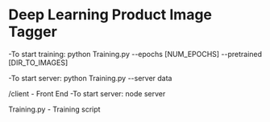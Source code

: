 # Deep Learning Product Image Tagger

-To start training:  python Training.py --epochs [NUM_EPOCHS] --pretrained [DIR_TO_IMAGES]

-To start server: python Training.py --server data

/client - Front End
-To start server: node server

Training.py - Training script

